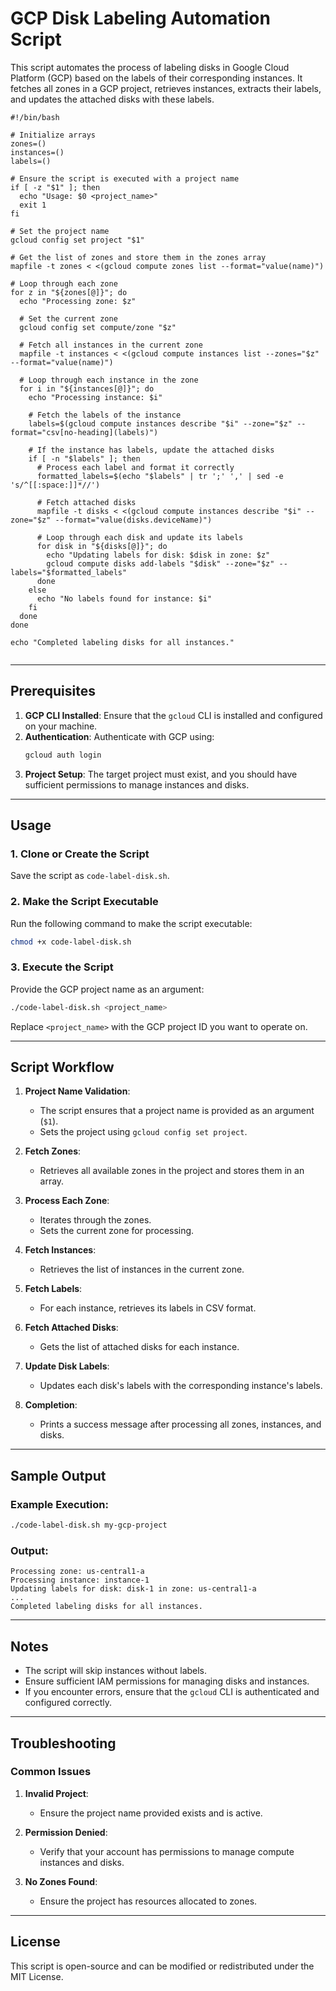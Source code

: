 # GCP Disk Labeling Automation Script

This script automates the process of labeling disks in Google Cloud Platform (GCP) based on the labels of their corresponding instances. It fetches all zones in a GCP project, retrieves instances, extracts their labels, and updates the attached disks with these labels.

```
#!/bin/bash

# Initialize arrays
zones=()
instances=()
labels=()

# Ensure the script is executed with a project name
if [ -z "$1" ]; then
  echo "Usage: $0 <project_name>"
  exit 1
fi

# Set the project name
gcloud config set project "$1"

# Get the list of zones and store them in the zones array
mapfile -t zones < <(gcloud compute zones list --format="value(name)")

# Loop through each zone
for z in "${zones[@]}"; do
  echo "Processing zone: $z"

  # Set the current zone
  gcloud config set compute/zone "$z"

  # Fetch all instances in the current zone
  mapfile -t instances < <(gcloud compute instances list --zones="$z" --format="value(name)")

  # Loop through each instance in the zone
  for i in "${instances[@]}"; do
    echo "Processing instance: $i"

    # Fetch the labels of the instance
    labels=$(gcloud compute instances describe "$i" --zone="$z" --format="csv[no-heading](labels)")

    # If the instance has labels, update the attached disks
    if [ -n "$labels" ]; then
      # Process each label and format it correctly
      formatted_labels=$(echo "$labels" | tr ';' ',' | sed -e 's/^[[:space:]]*//')

      # Fetch attached disks
      mapfile -t disks < <(gcloud compute instances describe "$i" --zone="$z" --format="value(disks.deviceName)")

      # Loop through each disk and update its labels
      for disk in "${disks[@]}"; do
        echo "Updating labels for disk: $disk in zone: $z"
        gcloud compute disks add-labels "$disk" --zone="$z" --labels="$formatted_labels"
      done
    else
      echo "No labels found for instance: $i"
    fi
  done
done

echo "Completed labeling disks for all instances."


```

---

## Prerequisites

1. **GCP CLI Installed**: Ensure that the `gcloud` CLI is installed and configured on your machine.
2. **Authentication**: Authenticate with GCP using:
   ```bash
   gcloud auth login
   ```
3. **Project Setup**: The target project must exist, and you should have sufficient permissions to manage instances and disks.

---

## Usage

### 1. Clone or Create the Script

Save the script as `code-label-disk.sh`.

### 2. Make the Script Executable

Run the following command to make the script executable:
```bash
chmod +x code-label-disk.sh
```

### 3. Execute the Script

Provide the GCP project name as an argument:
```bash
./code-label-disk.sh <project_name>
```

Replace `<project_name>` with the GCP project ID you want to operate on.

---

## Script Workflow

1. **Project Name Validation**:
   - The script ensures that a project name is provided as an argument (`$1`).
   - Sets the project using `gcloud config set project`.

2. **Fetch Zones**:
   - Retrieves all available zones in the project and stores them in an array.

3. **Process Each Zone**:
   - Iterates through the zones.
   - Sets the current zone for processing.

4. **Fetch Instances**:
   - Retrieves the list of instances in the current zone.

5. **Fetch Labels**:
   - For each instance, retrieves its labels in CSV format.

6. **Fetch Attached Disks**:
   - Gets the list of attached disks for each instance.

7. **Update Disk Labels**:
   - Updates each disk's labels with the corresponding instance's labels.

8. **Completion**:
   - Prints a success message after processing all zones, instances, and disks.

---

## Sample Output

### Example Execution:
```bash
./code-label-disk.sh my-gcp-project
```

### Output:
```
Processing zone: us-central1-a
Processing instance: instance-1
Updating labels for disk: disk-1 in zone: us-central1-a
...
Completed labeling disks for all instances.
```

---

## Notes

- The script will skip instances without labels.
- Ensure sufficient IAM permissions for managing disks and instances.
- If you encounter errors, ensure that the `gcloud` CLI is authenticated and configured correctly.

---

## Troubleshooting

### Common Issues

1. **Invalid Project**:
   - Ensure the project name provided exists and is active.

2. **Permission Denied**:
   - Verify that your account has permissions to manage compute instances and disks.

3. **No Zones Found**:
   - Ensure the project has resources allocated to zones.

---

## License
This script is open-source and can be modified or redistributed under the MIT License.
